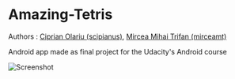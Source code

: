 # Amazing-Tetris

Authors : [Ciprian Olariu (scipianus)](https://github.com/scipianus), [Mircea Mihai Trifan (mirceamt)](https://github.com/mirceamt)

Android app made as final project for the Udacity's Android course

![Screenshot](http://s24.postimg.org/6neh77umt/11215423_10206989220073077_1141386388_o.jpg)

